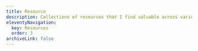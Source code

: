 ```yaml
---
title: Resource
description: Collections of resources that I find valuable across various domains.
eleventyNavigation:
  key: Resources
  order: 3
archiveLink: false
---
```

